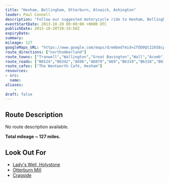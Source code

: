 ```yaml
---
title: "Hexham, Bellingham, Otterburn, Alnwick, Ashington"
leader: Paul Connell
description: "Follow our suggested motorycycle ride to Hexham, Bellingham, Otterburn, Alnwick and Ashington."
eventStartDate: 2013-10-20 00:00:00 +0000 UTC
publishDate: 2013-10-20T20:19:56Z
expiryDate:
summary:
mileage: 127
googleMaps_URL: "https://www.google.com/maps/d/embed?mid=1fOD0Qt22658cpAjXllHDYZNj9HxJCv4O"
route_directions: ["northumberland"]
route_towns: ["Tranwell","Wallington","Great Bavington","Wall","Acomb","Hexham","Warden","Walwick","Nunwick","Wark","Bellingham","Lanehead","Greenhaugh","Otterburn","Elsdon","Holystone","Thropton","Rothbury","Alnwick","Longhoughton","Lesbury","Warkworth","Broomhill","Acklington","Ashington"]
route_roads: ["B6524","B6342","A696","A6079","A69","B6319","B6318","B6320","A68","B6341","B1340","B1339","A1068","B6345","B1130","A189"]
route_cafes: ["The Wentworth Café, Hexham"]
resources:
- src: 
  name: 
aliases:
    - 
draft: false
---
```


## Route Description

No route description available.

**Total mileage ~ 127 miles.**


## Look Out For

- [Lady's Well, Holystone](https://www.northumberlandnationalpark.org.uk/places-to-visit/coquetdale/holystone-ladys-well/ "Go to Northumberland National Park website")
- [Otterburn Mill](https://www.otterburnmill.co.uk/ "Go to the Otterburn Mill website")
- [Cragside](https://www.nationaltrust.org.uk/cragside "Go to the National Trust website")